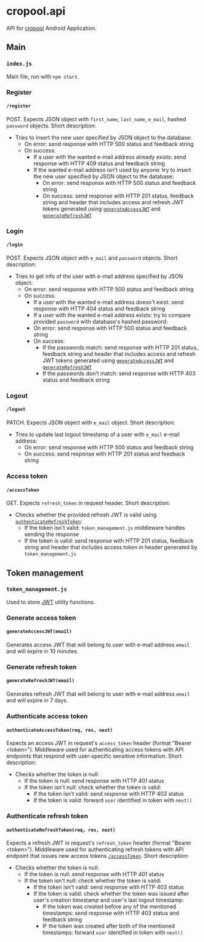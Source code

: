# cropool.api

API for [cropool](https://github.com/MSrica/cropool) Android Application.

## Main

### `index.js`

Main file, run with `npm start`.

### Register

#### `/register`
POST. Expects JSON object with `first_name`, `last_name`, `e_mail`, hashed `password` objects. Short description:

* Tries to insert the new user specified by JSON object to the database:
    * On error: send response with HTTP 500 status and feedback string
    * On success:
        * If a user with the wanted e-mail address already exists: send response with HTTP 409 status and feedback string
        * If the wanted e-mail address isn't used by anyone: try to insert the new user specified by JSON object to the database:
            * On error: send response with HTTP 500 status and feedback string
            * On success: send response with HTTP 201 status, feedback string and header that includes access and refresh JWT tokens generated using [`generateAccessJWT`](#generate-access-token) and [`generateRefreshJWT`](#generate-refresh-token)

### Login

#### `/login`
POST. Expects JSON object with `e_mail` and `password` objects. Short description:

* Tries to get info of the user with e-mail address specified by JSON object:
    * On error: send response with HTTP 500 status and feedback string
    * On success:
        * If a user with the wanted e-mail address doesn't exist: send response with HTTP 404 status and feedback string
        * If a user with the wanted e-mail address exists: try to compare provided `password` with database's hashed password:
        * On error: send response with HTTP 500 status and feedback string
        * On success:
            * If the passwords match: send response with HTTP 201 status, feedback string and header that includes access and refresh JWT tokens generated using [`generateAccessJWT`](#generate-access-token) and [`generateRefreshJWT`](#generate-refresh-token)
            * If the passwords don't match: send response with HTTP 403 status and feedback string

### Logout

#### `/logout`
PATCH. Expects JSON object with `e_mail` object. Short description:

* Tries to update last logout timestamp of a user with `e_mail` e-mail address:
    * On error: send response with HTTP 500 status and feedback string
    * On success: send response with HTTP 201 status and feedback string

### Access token

#### `/accessToken`
GET. Expects `refresh_token` in request header. Short description:
* Checks whether the provided refresh JWT is valid using [`authenticateRefreshToken`](#authenticate-refresh-token):
    * If the token isn't valid: `token_management.js` middleware handles sending the response
    * If the token is valid: send response with HTTP 201 status, feedback string and header that includes access token in header generated by `token_management.js`



## Token management

### `token_management.js`
Used to store [JWT](https://jwt.io) utility functions.

### Generate access token

#### `generateAccessJWT(email)`
Generates access JWT that will belong to user with e-mail address `email` and will expire in 10 minutes.

### Generate refresh token

#### `generateRefreshJWT(email)`
Generates refresh JWT that will belong to user with e-mail address `email` and will expire in 7 days.

### Authenticate access token

#### `authenticateAccessToken(req, res, next)`
Expects an access JWT in request's `access_token` header (format "Bearer \<token\>"). Middleware used for authenticating access tokens with API endpoints that respond with user-specific sensitive information. Short description:
* Checks whether the token is null:
    * If the token is null: send response with HTTP 401 status
    * If the token isn't null: check whether the token is valid:
        * If the token isn't valid: send response with HTTP 403 status
        * If the token is valid: forward `user` identified in token with `next()`

### Authenticate refresh token

#### `authenticateRefreshToken(req, res, next)`
Expects a refresh JWT in request's `refresh_token` header (format "Bearer \<token\>"). Middleware used for authenticating refresh tokens with API endpoint that issues new access tokens [`/accessToken`](#access-token). Short description:
* Checks whether the token is null:
    * If the token is null: send response with HTTP 401 status
    * If the token isn't null: check whether the token is valid:
        * If the token isn't valid: send response with HTTP 403 status
        * If the token is valid: check whether the token was issued after user's creation timestamp and user's last logout timestamp:
            * If the token was created before any of the mentioned timestamps: send response with HTTP 403 status and feedback string
            * IF the token was created after both of the mentioned timestamps:  forward `user` identified in token with `next()`